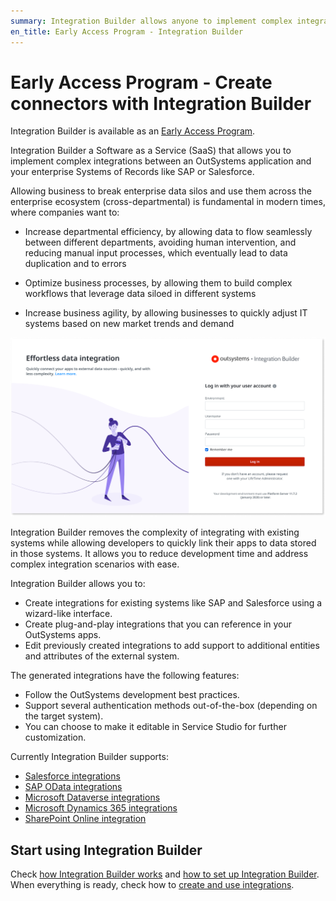 ```yaml
---
summary: Integration Builder allows anyone to implement complex integrations between an OutSystems application and your enterprise Systems of Records like SAP or Salesforce.
en_title: Early Access Program - Integration Builder
---
```


# Early Access Program - Create connectors with Integration Builder

<div class="info" markdown="1">

Integration Builder is available as an [Early Access Program](https://www.outsystems.com/eap/).

</div>

Integration Builder a Software as a Service (SaaS) that allows you to implement complex integrations between an OutSystems application and your enterprise Systems of Records like SAP or Salesforce. 

Allowing business to break enterprise data silos and use them across the enterprise ecosystem (cross-departmental) is fundamental in modern times, where companies want to:

* Increase departmental efficiency, by allowing data to flow seamlessly between different departments, avoiding human intervention, and reducing manual input processes, which eventually lead to data duplication and to errors

* Optimize business processes, by allowing them to build complex workflows that leverage data siloed in different systems

* Increase business agility, by allowing businesses to quickly adjust IT systems based on new market trends and demand

![Integration Builder login page](images/login-page-ib.png)

Integration Builder removes the complexity of integrating with existing systems while allowing developers to quickly link their apps to data stored in those systems. It allows you to reduce development time and address complex integration scenarios with ease.

Integration Builder allows you to:

* Create integrations for existing systems like SAP and Salesforce using a wizard-like interface.
* Create plug-and-play integrations that you can reference in your OutSystems apps.
* Edit previously created integrations to add support to additional entities and attributes of the external system.

The generated integrations have the following features:

* Follow the OutSystems development best practices.
* Support several authentication methods out-of-the-box (depending on the target system).
* You can choose to make it editable in Service Studio for further customization.

Currently Integration Builder supports:

* [Salesforce integrations](connectors/integration-salesforce.md)
* [SAP OData integrations](connectors/integration-sap.md)
* [Microsoft Dataverse integrations](connectors/integration-ms-dataverse.md)
* [Microsoft Dynamics 365 integrations](connectors/integration-ms-dynamics.md)
* [SharePoint Online integration](connectors/integration-ms-sharepoint.md)

## Start using Integration Builder

Check [how Integration Builder works](works.md) and [how to set up Integration Builder](set-up.md). When everything is ready, check how to [create and use integrations](use.md).
